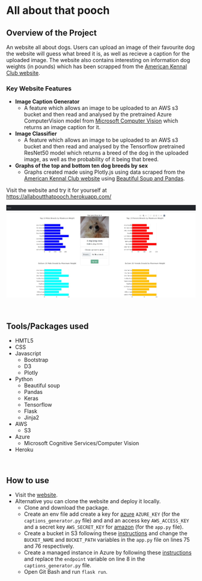 # All about that pooch

## Overview of the Project
An website all about dogs. Users can upload an image of their favourite dog the website will guess what breed it is, as well as recieve a caption for the uploaded image. The website also contains interesting on information dog weights (in pounds) which has been scrapped from the [American Kennal Club website](https://www.akc.org/expert-advice/nutrition/breed-weight-chart/).

### Key Website Features
- **Image Caption Generator**
  - A feature which allows an image to be uploaded to an AWS s3 bucket and then read and analysed by the pretrained Azure ComputerVision model from [Microsoft Computer Vision](https://azure.microsoft.com/en-us/services/cognitive-services/computer-vision/) which returns an image caption for it.
- **Image Classifier**
  - A feature which allows an image to be uploaded to an AWS s3 bucket and then read and analysed by the Tensorflow pretrained ResNet50 model which returns a breed of the dog in the uploaded image, as well as the probability of it being that breed.
- **Graphs of the top and bottom ten dog breeds by sex**
  - Graphs created made using Plotly.js using data scraped from the [American Kennal Club website](https://www.akc.org/expert-advice/nutrition/breed-weight-chart/) using [Beautiful Soup and Pandas](akc_data).


Visit the website and try it for yourself at https://allaboutthatpooch.herokuapp.com/

![website](readme_images/website_picture.JPG)

<br>

## Tools/Packages used
- HMTL5
- CSS
- Javascript
  - Bootstrap
  - D3
  - Plotly
- Python
  - Beautiful soup
  - Pandas
  - Keras
  - Tensorflow
  - Flask
  - Jinja2
- AWS
  - S3
- Azure
  - Microsoft Cognitive Services/Computer Vision
- Heroku

<br>

## How to use
- Visit the [website](https://allaboutthatpooch.herokuapp.com/).
- Alternative you can clone the website and deploy it locally.
  - Clone and download the package.
  - Create an env file add create a key for [azure](https://docs.microsoft.com/en-us/azure/virtual-machines/ssh-keys-portal) `AZURE_KEY` (for the `captions_generator.py` file) and and an access key `AWS_ACCESS_KEY` and a secret key `AWS_SECRET_KEY` for [amazon](https://aws.amazon.com/premiumsupport/knowledge-center/create-access-key/) (for the `app.py` file).
  - Create a bucket in S3 following these [instructions](https://docs.aws.amazon.com/AmazonS3/latest/userguide/create-bucket-overview.html) and change the `BUCKET_NAME` and `BUCKET_PATH` variables in the `app.py` file on lines 75 and 76 respectively.
  - Create a managed instance in Azure by following these [instructions](https://docs.microsoft.com/en-us/azure/azure-sql/managed-instance/instance-create-quickstart) and replace the `endpoint` variable on line 8 in the `captions_generator.py` file.
  - Open Git Bash and run `flask run`.

